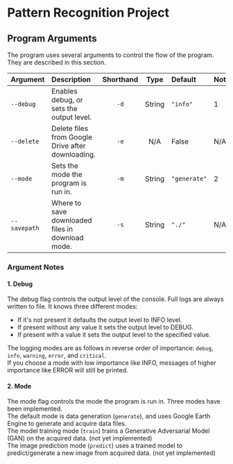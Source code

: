 # Pattern Recognition Project

## Program Arguments
The program uses several arguments to control the flow of the program.
They are described in this section.

Argument     | Description                                       | Shorthand | Type   | Default      | Notes
:---         | :---                                              | :---:     | :---:  | :---         | :---
`--debug`    | Enables debug, or sets the output level.          | `-d`      | String | `"info"`     | 1
`--delete`   | Delete files from Google Drive after downloading. | `-e`      | N/A    | False        | N/A
`--mode`     | Sets the mode the program is run in.              | `-m`      | String | `"generate"` | 2
`--savepath` | Where to save downloaded files in download mode.  | `-s`      | String | `"./"`       | N/A

### Argument Notes
#### 1. Debug
The debug flag controls the output level of the console.
Full logs are always written to file.
It knows three different modes:
* If it's not present it defaults the output level to INFO level.
* If present without any value it sets the output level to DEBUG.
* If present with a value it sets the output level to the specified value.

The logging modes are as follows in reverse order of importance: `debug`, `info`, `warning`, `error`, and `critical`.  
If you choose a mode with low importance like INFO, messages of higher importance like ERROR will still be printed.

#### 2. Mode
The mode flag controls the mode the program is run in. Three modes have been implemented.  
The default mode is data generation (`generate`), and uses Google Earth Engine to generate and acquire data files.  
The model training mode (`train`) trains a Generative Adversarial Model (GAN) on the acquired data. (not yet implemented)  
The image prediction mode (`predict`) uses a trained model to predict/generate a new image from acquired data. (not yet implemented)
